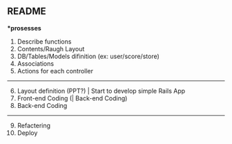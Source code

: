 ## README

**\*prosesses**

1. Describe functions
2. Contents/Raugh Layout
3. DB/Tables/Models difinition (ex: user/score/store)
4. Associations
5. Actions for each controller

---
6. Layout definition (PPT?) | Start to develop simple Rails App
7. Front-end Coding (| Back-end Coding)
8. Back-end Coding

---
9. Refactering
10. Deploy
